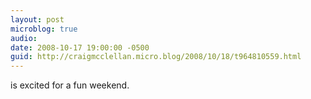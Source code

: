 ```yaml
---
layout: post
microblog: true
audio: 
date: 2008-10-17 19:00:00 -0500
guid: http://craigmcclellan.micro.blog/2008/10/18/t964810559.html
---
```

is excited for a fun weekend.
